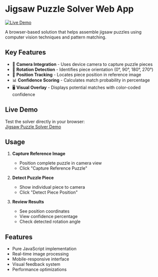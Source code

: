 # Jigsaw Puzzle Solver Web App

[![Live Demo](https://img.shields.io/badge/demo-live-green.svg)](https://htmlpreview.github.io/?https://github.com/adam-blip/jigsaw_puzzle_solver/blob/main/index.html)

A browser-based solution that helps assemble jigsaw puzzles using computer vision techniques and pattern matching.

## Key Features
- 📸 **Camera Integration** - Uses device camera to capture puzzle pieces
- 🔄 **Rotation Detection** - Identifies piece orientation (0°, 90°, 180°, 270°)
- 🎯 **Position Tracking** - Locates piece position in reference image
- 📊 **Confidence Scoring** - Calculates match probability in percentage
- 🖥️ **Visual Overlay** - Displays potential matches with color-coded confidence

## Live Demo
Test the solver directly in your browser:  
[Jigsaw Puzzle Solver Demo](https://htmlpreview.github.io/?https://github.com/adam-blip/jigsaw_puzzle_solver/blob/main/index.html)

## Usage
1. **Capture Reference Image**
   - Position complete puzzle in camera view
   - Click "Capture Reference Puzzle"
   
2. **Detect Puzzle Piece**
   - Show individual piece to camera
   - Click "Detect Piece Position"
   
3. **Review Results**
   - See position coordinates
   - View confidence percentage
   - Check detected rotation angle

## Features
- Pure JavaScript implementation
- Real-time image processing
- Mobile-responsive interface
- Visual feedback system
- Performance optimizations
